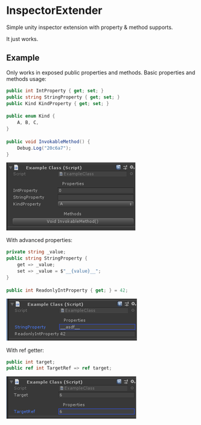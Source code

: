 # InspectorExtender

Simple unity inspector extension with property & method supports.

It just works.

## Example

Only works in exposed public properties and methods. Basic properties and methods usage:

```csharp
public int IntProperty { get; set; }
public string StringProperty { get; set; }
public Kind KindProperty { get; set; }

public enum Kind {
    A, B, C,
}

public void InvokableMethod() {
    Debug.Log("20c6a7");
}
```

![example-basic](imgs/example-basic.png)

With advanced properties:

```csharp
private string _value;
public string StringProperty {
    get => _value;
    set => _value = $"__{value}__";
}

public int ReadonlyIntProperty { get; } = 42;
```

![example-advanced](imgs/example-advanced.png)

With ref getter:

```csharp
public int target;
public ref int TargetRef => ref target;
```

![example-ref](imgs/example-ref.png)